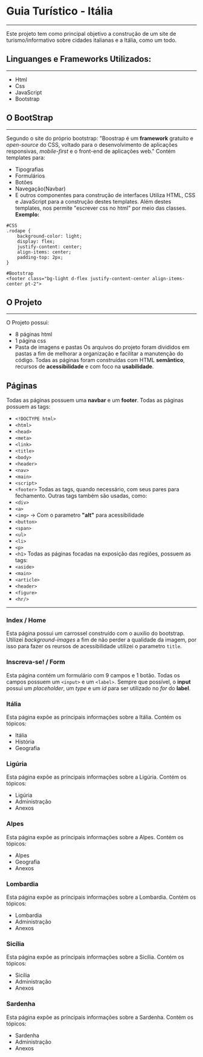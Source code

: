 # Guia Turístico - Itália
---
Este projeto tem como principal objetivo a construção de um site de turismo/informativo sobre cidades italianas e a Itália, como um todo.

## Linguanges e Frameworks Utilizados:
---
- Html
- Css
- JavaScript
- Bootstrap

## O BootStrap
---
Segundo o site do próprio bootstrap:
"Boostrap é um **framework** gratuito e *open-source* do CSS, voltado para o desenvolvimento de aplicações responsivas, *mobile-first* e o front-end de aplicações web."
Contém templates para:
- Tipografias
- Formulários
- Botões
- Navegação(Navbar)
- E outros componentes para construção de interfaces
Utiliza HTML, CSS e JavaScript para a construção destes templates.
Além destes templates, nos permite "escrever css no html" por meio das classes.
**Exemplo:**
```
#CSS
.rodape {
	background-color: light;
	display: flex;
	justify-content: center;
	align-items: center;
	padding-top: 2px;
}

#Bootstrap
<footer class="bg-light d-flex justify-content-center align-items-center pt-2">
```

## O Projeto
---
O Projeto possui:
- 8 páginas html
- 1 página css
- Pasta de imagens e pastas
Os arquivos do projeto foram divididos em pastas a fim de melhorar a organização e facilitar a manutenção do código.
Todas as páginas foram construídas com HTML **semântico**, recursos de **acessibilidade** e com foco na **usabilidade**.

## Páginas
Todas as páginas possuem uma **navbar** e um **footer**.
Todas as páginas possuem as tags:
- `<!DOCTYPE html>`
- `<html>`
- `<head>`
- `<meta>`
- `<link>`
- `<title>`
- `<body>`
- `<header>`
- `<nav>`
- `<main>`
- `<script>`
- `<footer>`
Todas as tags, quando necessário, com seus pares para fechamento.
Outras tags também são usadas, como:
- `<div>`
- `<a>`
- `<img>` -> Com o parametro **"alt"** para acessibilidade
- `<button>`
- `<span>`
- `<ul>`
- `<li>`
- `<p>`
- `<h1>`
Todas as páginas focadas na exposição das regiões, possuem as tags:
- `<aside>`
- `<main>`
- `<article>`
- `<header>`
- `<figure>`
- `<hr/>`
---
### Index / Home
Esta página possui um carrossel construído com o auxilio do bootstrap.
Utilizei *background-images* a fim de não perder a qualidade da imagem, por isso para fazer os reursos de acessibilidade utilizei o parametro `title`.

### Inscreva-se! / Form
Esta página contém um formulário com 9 campos e 1 botão.
Todas os campos possuem um `<input>` e um `<label>`. Sempre que possível, o **input** possui um *placeholder*, um *type* e um *id* para ser utilizado no *for* do **label**. 


### Itália
Esta página expõe as príncipais informações sobre a Itália. Contém os tópicos:
- Itália
- História
- Geografia

### Ligúria
Esta página expõe as príncipais informações sobre a Ligúria. Contém os tópicos:
- Ligúria
- Administração
- Anexos

### Alpes
Esta página expõe as príncipais informações sobre a Alpes. Contém os tópicos:
- Alpes
- Geografia
- Anexos

### Lombardia
Esta página expõe as príncipais informações sobre a Lombardia. Contém os tópicos:
- Lombardia
- Administração
- Anexos

### Sicília
Esta página expõe as príncipais informações sobre a Sicília. Contém os tópicos:
- Sicília
- Administração
- Anexos

### Sardenha
Esta página expõe as príncipais informações sobre a Sardenha. Contém os tópicos:
- Sardenha
- Administração
- Anexos